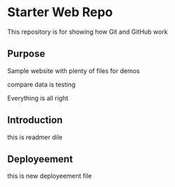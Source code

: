 # Starter Web Repo

This repository is for showing how Git and GitHub work

## Purpose

Sample website with plenty of files for demos

compare data is testing

Everything is all right

## Introduction

this is readmer dile

## Deployeement
this is new deployeement file 